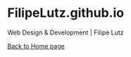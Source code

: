 # FilipeLutz.github.io
Web Design &amp; Development | Filipe Lutz
<p><a href="../index.html">Back to Home page</a></p>
